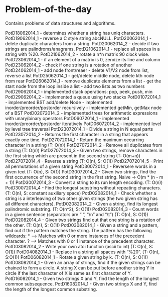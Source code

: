 Problem-of-the-day
==================

Contains problems of data structures and algorithms.


PotD18062014_1 - determines whether a string has uniq characters.
PotD19062014_1 - reverse a C style string abcNULL.
PotD20062014_1 - delete duplicate characters from a string.
PotD20062014_2 - decide if two strings are palindroms/anagrams.
PotD21062014_1 - replace all spaces in a string with %20.
PotD21062014_2 - rotate a n*n matrix 90 clock wise.
PotD23062014_1 - if an element of a matrix is 0, zeroize its line and column
PotD23062014_2 - check if one string is a rotation of another
PotD24062014_1 - add node front/reaer
               - delete V1/V2 node from list, reverse a list
PotD25062014_1 - get/delete middle node, delete kth node from rear
PotD26062014_1 - remove duplicate elements from a list
	           - get the start node from the loop inside a list
	           - add two lists as two numbers
PotD29062014_1 - implemented stack operations: pop, peek, push, min
PotD29062014_2 - implemented a queue using two stacks
PotD01072014_1 - implemented BST add/delete Node 
               - implemented inorder/preorder/postorder recursively
	           - implemented getMin, getMax node of a BST
PotD02072014_2 - implemented trees for arithmetic expressions with unary/binary	operators
PotD06072014_1 - implemented inorder/preorder/postorder iteratively
PotD06072014_2 - implemented level by level tree traversal
PotD23072014_1 - Divide a string in N equal parts
PotD23072014_2 - Returns the first character in a string that appears exactly one time.
PotD27072014_1 - Return the maximum occurring character in a string (T: O(n))
PotD27072014_2 - Remove all duplicates from a string (T: O(n))
PotD27072014_3 - Given two strings, remove characters in the first string which are present in the second string (T: O(m+n))
PotD27072014_4 - Reverse a string (T: O(n), S: O(1))
PotD27072014_5 - Print all permutations of a given string
PotD30072014_1 - Reversere words in a given text (T: O(n), S: O(1))
PotD30072014_2 - Given two strings, find the first occurrence of the second string in the first string. Naive -> O(m * (n - m + 1))
PotD30072014_3 - Convert a string to its run length encoding. (T: O(n))
PotD30072014_4 - Find the longest substring without repeating characters. (T: O(n), S: constant auxiliary space)
PotD02082014_1 - Check whether a string is a interleaving of two other given strings (the two given string has all different characters).
PotD02082014_2 - Given a string, find its longest palindromic substring. (T: O(n^2), S: O(1))
PotD02082014_3 - Count words in a given sentence (separators are “ “, “\n” and “\t”) (T: O(n), S: O(1))
PotD02082014_4 - Given two strings find out that one string is a rotation of the other. (T: O(n), S: O(1))
PotD03082014_1 - Given a string and a pattern, find out if the pattern matches the string. The pattern has the following 		 wildcards: * --> Matches with 0 or more instances of the precedent character. ? --> Matches with 0 or 1 			 instance of the precedent character.
PotD03082014_2 - Write your own atoi function (ascii to int) (T: O(n), S: O(1))
PotD04082014_1 - Replace in a string all spaces with “%20”. (T: O(n), S:O(1))
PotD06082014_1 - Rotate a given string by k. (T: O(n), S: O(1))
PotD08082014_1 - Given an array of strings, find if the given strings can be chained to form a circle. A string X can be put before another string Y in circle if the last character of X is same as first character of Y.
PotD16082014_1 - Given two strings X and Y, find the length of the longest common subsequence.
PotD16082014_1 - Given two strings X and Y, find the length of the longest common substring.


